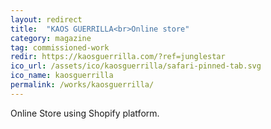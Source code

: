```yaml
---
layout: redirect
title:  "KAOS GUERRILLA<br>Online store"
category: magazine
tag: commissioned-work
redir: https://kaosguerrilla.com/?ref=junglestar
ico_url: /assets/ico/kaosguerrilla/safari-pinned-tab.svg
ico_name: kaosguerrilla
permalink: /works/kaosguerrilla/
---
```


Online Store using Shopify platform.
